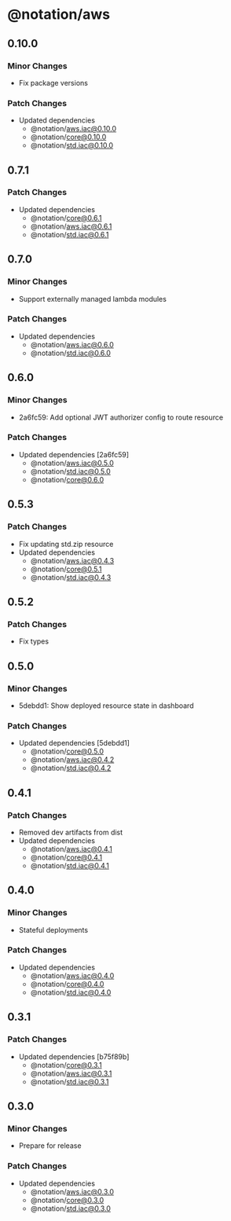 # @notation/aws

## 0.10.0

### Minor Changes

- Fix package versions

### Patch Changes

- Updated dependencies
  - @notation/aws.iac@0.10.0
  - @notation/core@0.10.0
  - @notation/std.iac@0.10.0

## 0.7.1

### Patch Changes

- Updated dependencies
  - @notation/core@0.6.1
  - @notation/aws.iac@0.6.1
  - @notation/std.iac@0.6.1

## 0.7.0

### Minor Changes

- Support externally managed lambda modules

### Patch Changes

- Updated dependencies
  - @notation/aws.iac@0.6.0
  - @notation/std.iac@0.6.0

## 0.6.0

### Minor Changes

- 2a6fc59: Add optional JWT authorizer config to route resource

### Patch Changes

- Updated dependencies [2a6fc59]
  - @notation/aws.iac@0.5.0
  - @notation/std.iac@0.5.0
  - @notation/core@0.6.0

## 0.5.3

### Patch Changes

- Fix updating std.zip resource
- Updated dependencies
  - @notation/aws.iac@0.4.3
  - @notation/core@0.5.1
  - @notation/std.iac@0.4.3

## 0.5.2

### Patch Changes

- Fix types

## 0.5.0

### Minor Changes

- 5debdd1: Show deployed resource state in dashboard

### Patch Changes

- Updated dependencies [5debdd1]
  - @notation/core@0.5.0
  - @notation/aws.iac@0.4.2
  - @notation/std.iac@0.4.2

## 0.4.1

### Patch Changes

- Removed dev artifacts from dist
- Updated dependencies
  - @notation/aws.iac@0.4.1
  - @notation/core@0.4.1
  - @notation/std.iac@0.4.1

## 0.4.0

### Minor Changes

- Stateful deployments

### Patch Changes

- Updated dependencies
  - @notation/aws.iac@0.4.0
  - @notation/core@0.4.0
  - @notation/std.iac@0.4.0

## 0.3.1

### Patch Changes

- Updated dependencies [b75f89b]
  - @notation/core@0.3.1
  - @notation/aws.iac@0.3.1
  - @notation/std.iac@0.3.1

## 0.3.0

### Minor Changes

- Prepare for release

### Patch Changes

- Updated dependencies
  - @notation/aws.iac@0.3.0
  - @notation/core@0.3.0
  - @notation/std.iac@0.3.0
